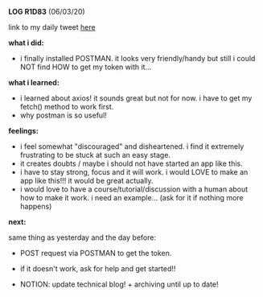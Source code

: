 **LOG R1D83** (06/03/20)

link to my daily tweet [here](https://twitter.com/Nightcoder2/status/1235815476078342144)

**what i did:**

- i finally installed POSTMAN. it looks very friendly/handy but still i could NOT find HOW to get my token with it...

**what i learned:**

- i learned about axios! it sounds great but not for now. i have to get my fetch() method to work first.
- why postman is so useful!

**feelings:**

- i feel somewhat "discouraged" and disheartened. i find it extremely frustrating to be stuck at such an easy stage.
- it creates doubts / maybe i should not have started an app like this. 
- i have to stay strong, focus and it will work. i would LOVE to make an app like this!!! it would be great actually.
- i would love to have a course/tutorial/discussion with a human about how to make it work. i need an example... (ask for it if nothing more happens)

**next:**

same thing as yesterday and the day before:

- POST request via POSTMAN to get the token.
- if it doesn't work, ask for help and get started!! 

- NOTION: update technical blog! + archiving until up to date!

